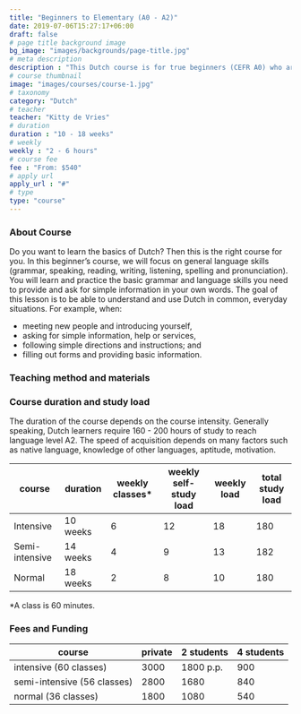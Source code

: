 ```yaml
---
title: "Beginners to Elementary (A0 - A2)"
date: 2019-07-06T15:27:17+06:00
draft: false
# page title background image
bg_image: "images/backgrounds/page-title.jpg"
# meta description
description : "This Dutch course is for true beginners (CEFR A0) who are looking to reach an elementary level of Dutch (CEFR A2). In this course, we will cover the basics of Dutch from greetings and filling out forms to talking about past and future plans."
# course thumbnail
image: "images/courses/course-1.jpg"
# taxonomy
category: "Dutch"
# teacher
teacher: "Kitty de Vries"
# duration
duration : "10 - 18 weeks"
# weekly
weekly : "2 - 6 hours"
# course fee
fee : "From: $540"
# apply url
apply_url : "#"
# type
type: "course"
---
```



### About Course

Do you want to learn the basics of Dutch? Then this is the right course for you. In this beginner’s course, we will focus on general language skills (grammar, speaking, reading, writing, listening, spelling and pronunciation). You will learn and practice the basic grammar and language skills you need to provide and ask for simple information in your own words. The goal of this lesson is to be able to understand and use Dutch in common, everyday situations. For example, when:
- meeting new people and introducing yourself, 
- asking for simple information, help or services, 
- following simple directions and instructions; and
- filling out forms and providing basic information.
</p>

### Teaching method and materials


### Course duration and study load
The duration of the course depends on the course intensity. Generally speaking, Dutch learners require 160 - 200 hours of study to reach language level A2. The speed of acquisition depends on many factors such as native language, knowledge of other languages, aptitude, motivation. 

|course|duration| weekly classes*| weekly self-study load | weekly load  | total study load |
|---|---|---|---|---|---|
|  Intensive | 10 weeks | 6  | 12| 18 | 180 |
|  Semi-intensive | 14 weeks | 4  | 9  | 13 | 182 |
|  Normal | 18 weeks | 2  | 8  | 10  | 180  |

*A class is 60 minutes.

### Fees and Funding

|course|private|2 students| 4 students |
|---|---|---|---|
|  intensive (60 classes) | 3000 | 1800 p.p.| 900| 
|  semi-intensive (56 classes) | 2800 | 1680  | 840 | 
|  normal (36 classes) | 1800 | 1080 | 540 | 
